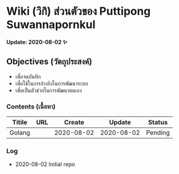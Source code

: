 # Wiki (วิกิ) ส่วนตัวของ Puttipong Suwannapornkul
#### Update: 2020-08-02 ✨ 

## Objectives (วัตถุประสงค์)
- เพื่อจดบันทึก
- เพื่อใช้ในการอ้างอิงในการพัฒนาระบบ
- เพื่อเป็นตัวช่วยในการพัฒนาตนเอง

### Contents (เนื้อหา)
| Titile | URL | Create | Update | Status |
| ------ | ------ | ------ | ------ | ------ |
| Golang | | 2020-08-02 | 2020-08-02 | Pending |

### Log
- 2020-08-02 Initial repo